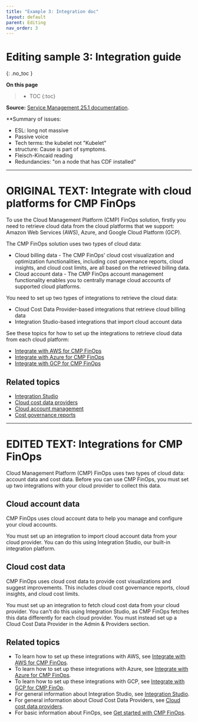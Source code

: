 ```yaml
---
title: "Example 3: Integration doc"
layout: default
parent: Editing
nav_order: 3
---
```


# Editing sample 3: Integration guide
{: .no_toc }

**On this page**
> - TOC
> {:toc}

**Source:** [Service Management 25.1 documentation](https://docs.microfocus.com/doc/SMAX/25.1/IntegrateCloudProviderFinOps).

**Summary of issues: 
- ESL: long not massive
- Passive voice
- Tech terms: the kubelet not "Kubelet"
- structure: Cause is part of symptoms.
- Fleisch-Kincaid reading
- Redundancies: "on a node that has CDF installed"

***

# ORIGINAL TEXT: Integrate with cloud platforms for CMP FinOps

To use the Cloud Management Platform (CMP) FinOps solution, firstly you need to retrieve cloud data from the cloud platforms that we support: Amazon Web Services (AWS), Azure, and Google Cloud Platform (GCP).

The CMP FinOps solution uses two types of cloud data:

- Cloud billing data - The CMP FinOps' cloud cost visualization and optimization functionalities, including cost governance reports, cloud insights, and cloud cost limits, are all based on the retrieved billing data.
- Cloud account data - The CMP FinOps account management functionality enables you to centrally manage cloud accounts of supported cloud platforms.

You need to set up two types of integrations to retrieve the cloud data:

- Cloud Cost Data Provider-based integrations that retrieve cloud billing data
- Integration Studio-based integrations that import cloud account data

See these topics for how to set up the integrations to retrieve cloud data from each cloud platform:

- [Integrate with AWS for CMP FinOps](https://docs.microfocus.com/doc/SMAX/2023.05/SyncAWSProvider)
- [Integrate with Azure for CMP FinOps](https://docs.microfocus.com/doc/SMAX/2023.05/SyncAzureProvider)
- [Integrate with GCP for CMP FinOps](https://docs.microfocus.com/doc/SMAX/2023.05/SyncGCPProvider)

## Related topics ##

- [Integration Studio](https://docs.microfocus.com/doc/SMAX/2023.05/IntegrationHub)
- [Cloud cost data providers](https://docs.microfocus.com/doc/SMAX/2023.05/CGROIntegrations)
- [Cloud account management](https://docs.microfocus.com/doc/SMAX/2023.05/AccountMgmt)
- [Cost governance reports](https://docs.microfocus.com/doc/SMAX/2023.05/ShowbackReports)

***

# EDITED TEXT: Integrations for CMP FinOps

Cloud Management Platform (CMP) FinOps uses two types of cloud data: account data and cost data. Before you can use CMP FinOps, you must set up two integrations with your cloud provider to collect this data.

## Cloud account data ##

CMP FinOps uses cloud account data to help you manage and configure your cloud accounts.

You must set up an integration to import cloud account data from your cloud provider. You can do this using Integration Studio, our built-in integration platform.

## Cloud cost data ##

CMP FinOps uses cloud cost data to provide cost visualizations and suggest improvements. This includes cloud cost governance reports, cloud insights, and cloud cost limits.

You must set up an integration to fetch cloud cost data from your cloud provider. You can't do this using Integration Studio, as CMP FinOps fetches this data differently for each cloud provider. You must instead set up a Cloud Cost Data Provider in the Admin & Providers section.

## Related topics ##

- To learn how to set up these integrations with AWS, see [Integrate with AWS for CMP FinOps](https://doc/SMAX/Main/SyncAWSProvider).
- To learn how to set up these integrations with Azure, see [Integrate with Azure for CMP FinOps](https://doc/SMAX/Main/SyncAzureProvider).
- To learn how to set up these integrations with GCP, see [Integrate with GCP for CMP FinOp](https://doc/SMAX/Main/SyncGCPProvider).
- For general information about Integration Studio, see [Integration Studio](https://doc/SMAX/Main/IntegrationHub).
- For general information about Cloud Cost Data Providers, see [Cloud cost data providers](https://doc/SMAX/Main/CGROIntegrations).
- For basic information about FinOps, see [Get started with CMP FinOps](https://doc/SMAX/Main/IntegrationHub).
